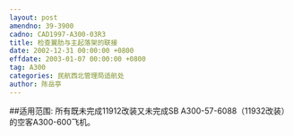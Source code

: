 ```yaml
---
layout: post
amendno: 39-3900
cadno: CAD1997-A300-03R3
title: 检查翼肋与主起落架的联接
date: 2002-12-31 00:00:00 +0800
effdate: 2003-01-07 00:00:00 +0800
tag: A300
categories: 民航西北管理局适航处
author: 陈岳亭
---
```


##适用范围:
所有既未完成11912改装又未完成SB A300-57-6088（11932改装）的空客A300-600飞机。


